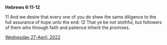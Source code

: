 **Hebrews 6:11-12**

11 And we desire that every one of you do shew the same diligence to the full assurance of hope unto the end: 12 That ye be not slothful, but followers of them who through faith and patience inherit the promises.

[Wednesday 27-April, 2022](https://t.me/s/daily_scripture)
